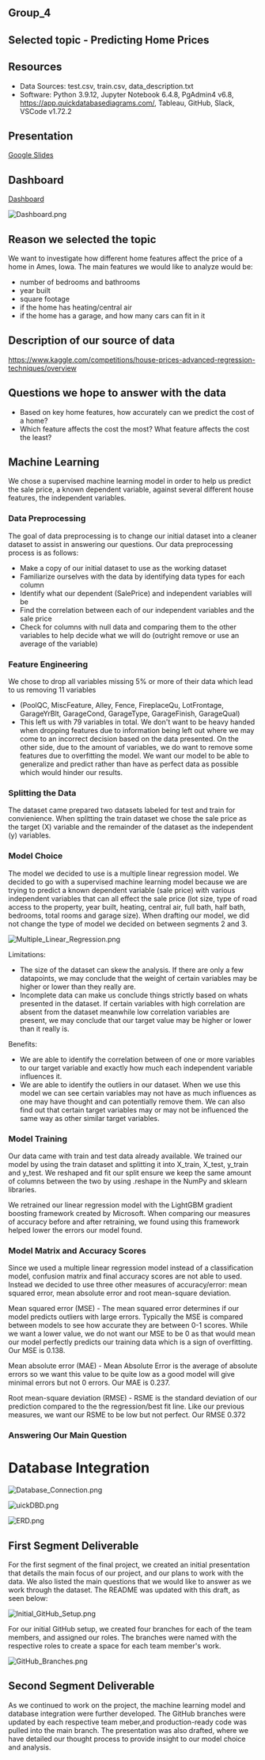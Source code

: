 ## Group_4

## Selected topic - Predicting Home Prices

## Resources
* Data Sources: test.csv, train.csv, data_description.txt
* Software: Python 3.9.12, Jupyter Notebook 6.4.8, PgAdmin4 v6.8, https://app.quickdatabasediagrams.com/, Tableau, GitHub, Slack, VSCode v1.72.2

## Presentation
[Google Slides](https://docs.google.com/presentation/d/e/2PACX-1vSmhfjixnMhFml-mH13Zp4ne5ZOoxOddiR3BigVnAtuqpHSYJfAzXmnFa1m2vh6y-5X4e9xEgmFkEjq/pub?start=false&loop=false&delayms=3000)

## Dashboard
[Dashboard](https://docs.google.com/presentation/d/e/2PACX-1vTXd4wJ7JITYHxGvTGGFZeDHbpQzvG_IWA8HrrYj6SVFQLzqA6ij90D6u10Y286R2SRclUWwWQsFZ_h/pub?start=false&loop=false&delayms=3000)

![Dashboard.png](https://github.com/N-Khalid/Predicting-Home-Prices/blob/Simran---Square-1/Dashboard.png)

##  Reason we selected the topic

We want to investigate how different home features affect the price of a home in Ames, Iowa. The main features we would like to analyze would be:
  - number of bedrooms and bathrooms
  - year built
  - square footage 
  - if the home has heating/central air
  - if the home has a garage, and how many cars can fit in it
  
##  Description of our source of data

https://www.kaggle.com/competitions/house-prices-advanced-regression-techniques/overview

## Questions we hope to answer with the data

  - Based on key home features, how accurately can we predict the cost of a home?
  - Which feature affects the cost the most? What feature affects the cost the least?
  
##  Machine Learning

We chose a supervised machine learning model in order to help us predict the sale price, a known dependent variable, against several different house features, the independent variables. 

### Data Preprocessing

The goal of data preprocessing is to change our initial dataset into a cleaner dataset to assist in answering our questions. Our data preprocessing process is as follows:

- Make a copy of our initial dataset to use as the working dataset
- Familiarize ourselves with the data by identifying data types for each column
- Identify what our dependent (SalePrice) and independent variables will be
- Find the correlation between each of our independent variables and the sale price
- Check for columns with null data and comparing them to the other variables to help decide what we will do (outright remove or use an average of the variable)

    
### Feature Engineering

We chose to drop all variables missing 5% or more of their data which lead to us removing 11 variables
-	(PoolQC, MiscFeature, Alley, Fence, FireplaceQu, LotFrontage, GarageYrBlt, GarageCond, GarageType, GarageFinish, GarageQual)
- This left us with 79 variables in total. We don't want to be heavy handed when dropping features due to information being left out where we may come to an incorrect decision based on the data presented. On the other side, due to the amount of variables, we do want to remove some features due to overfitting the model. We want our model to be able to generalize and predict rather than have as perfect data as possible which would hinder our results.

### Splitting the Data

The dataset came prepared two datasets labeled for test and train for convienience. When splitting the train dataset we chose the sale price as the target (X) variable and the remainder of the dataset as the independent (y) variables.   

###  Model Choice

The model we decided to use is a multiple linear regression model. We decided to go with a supervised machine learning model because we are trying to predict a known dependent variable (sale price) with various independent variables that can all effect the sale price (lot size, type of road access to the property, year built, heating, central air, full bath, half bath, bedrooms, total rooms and garage size). When drafting our model, we did not change the type of model we decided on between segments 2 and 3.

![Multiple_Linear_Regression.png](https://github.com/N-Khalid/Predicting-Home-Prices/blob/Simran---Square-1/Multiple_Linear_Regression.png)

Limitations: 

- The size of the dataset can skew the analysis. If there are only a few datapoints, we may conclude that the weight of certain variables may be higher or lower than they really are. 
- Incomplete data can make us conclude things strictly based on whats presented in the dataset. If certain variables with high correlation are absent from the dataset meanwhile low correlation variables are present, we may conclude that our target value may be higher or lower than it really is.

Benefits: 

- We are able to identify the correlation between of one or more variables to our target variable and exactly how much each independent variable influences it.
- We are able to identify the outliers in our dataset. When we use this model we can see certain variables may not have as much influences as one may have thought and can potentially remove them. We can also find out that certain target variables may or may not be influenced the same way as other similar target variables.

### Model Training

Our data came with train and test data already available. We trained our model by using the train dataset and splitting it into X_train, X_test, y_train and y_test. We reshaped and fit our split ensure we keep the same amount of columns between the two by using .reshape in the NumPy and sklearn libraries. 

We retrained our linear regression model with the LightGBM gradient boosting framework created by Microsoft. When comparing our measures of accuracy before and after retraining, we found using this framework helped lower the errors our model found.

### Model Matrix and Accuracy Scores

Since we used a multiple linear regression model instead of a classification model, confusion matrix and final accuracy scores are not able to used. Instead we decided to use three other measures of accuracy/error: mean squared error, mean absolute error and root mean-square deviation.

Mean squared error (MSE) - The mean squared error determines if our model predicts outliers with large errors. Typically the MSE is compared between models to see how accurate they are between 0-1 scores. While we want a lower value, we do not want our MSE to be 0 as that would mean our model perfectly predicts our training data which is a sign of overfitting. Our MSE is 0.138.

Mean absolute error (MAE) - Mean Absolute Error is the average of absolute errors so we want this value to be quite low as a good model will give minimal errors but not 0 errors. Our MAE is 0.237.

Root mean-square deviation (RMSE) - RSME is the standard deviation of our prediction compared to the the regression/best fit line. Like our previous measures, we want our RSME to be low but not perfect. Our RMSE 0.372

### Answering Our Main Question

# Database Integration

![Database_Connection.png](https://github.com/N-Khalid/Predicting-Home-Prices/blob/Simran---Square-1/Database_Connection.png)

![uickDBD.png](https://github.com/N-Khalid/Predicting-Home-Prices/blob/Simran---Square-1/QuickDBD.png)

![ERD.png](https://github.com/N-Khalid/Predicting-Home-Prices/blob/main/ERD.png)


## First Segment Deliverable

For the first segment of the final project, we created an initial presentation that details the main focus of our project, and our plans to work with the data. We also listed the main questions that we would like to answer as we work through the dataset. The README was updated with this draft, as seen below: 

![Initial_GitHub_Setup.png](https://github.com/N-Khalid/Predicting-Home-Prices/blob/Simran---Square-1/Initial_GitHub_Setup.png)

For our initial GitHub setup, we created four branches for each of the team members, and assigned our roles. The branches were named with the respective roles to create a space for each team member's work. 

![GitHub_Branches.png](https://github.com/N-Khalid/Predicting-Home-Prices/blob/Simran---Square-1/GitHub_Branches.png)


## Second Segment Deliverable 

As we continued to work on the project, the machine learning model and database integration were further developed. The GitHub branches were updated by each respective team meber,and production-ready code was pulled into the main branch. The presentation was also drafted, where we have detailed our thought process to provide insight to our model choice and analysis. 
